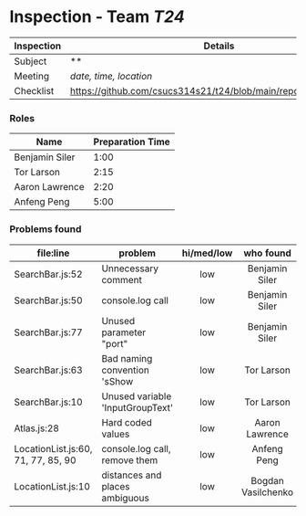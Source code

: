 # Inspection - Team *T24* 
 
| Inspection | Details |
| ----- | ----- |
| Subject | ** |
| Meeting | *date, time, location* |
| Checklist | https://github.com/csucs314s21/t24/blob/main/reports/checklist.md |

### Roles

| Name | Preparation Time |
| ----- | ----- |
| Benjamin Siler | 1:00 |
| Tor Larson | 2:15 |
| Aaron Lawrence | 2:20 |
| Anfeng Peng | 5:00 |

### Problems found

| file:line | problem | hi/med/low | who found | github#  |
| --- | --- | :---: | :---: | --- |
| SearchBar.js:52 | Unnecessary comment | low | Benjamin Siler | #439 |
| SearchBar.js:50 | console.log call | low | Benjamin Siler | #441 |
| SearchBar.js:77 | Unused parameter "port" | low | Benjamin Siler | #442 |
| SearchBar.js:63 | Bad naming convention 'sShow | low| Tor Larson | #440  |
| SearchBar.js:10 | Unused variable 'InputGroupText'| low | Tor Larson | #443  |
| Atlas.js:28 | Hard coded values | low | Aaron Lawrence | #446 |
| LocationList.js:60, 71, 77, 85, 90  | console.log call, remove them | low | Anfeng Peng | #445 |
| LocationList.js:10 | distances and places ambiguous | low | Bogdan Vasilchenko | #449 |

